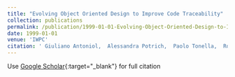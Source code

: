 ```yaml
---
title: "Evolving Object Oriented Design to Improve Code Traceability"
collection: publications
permalink: /publication/1999-01-01-Evolving-Object-Oriented-Design-to-Improve-Code-Traceability
date: 1999-01-01
venue: 'IWPC'
citation: ' Giuliano Antoniol,  Alessandra Potrich,  Paolo Tonella,  Roberto Fiutem, &quot;Evolving Object Oriented Design to Improve Code Traceability.&quot; IWPC, 1999.'
---
```

Use [Google Scholar](https://scholar.google.com/scholar?q=Evolving+Object+Oriented+Design+to+Improve+Code+Traceability){:target="_blank"} for full citation